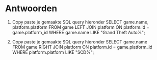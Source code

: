 # Antwoorden

1. Copy paste je gemaakte SQL query hieronder SELECT game.name, platform.platform FROM game LEFT JOIN platform ON platform.id = game.platform_id WHERE game.name LIKE "Grand Theft Auto%";

2. Copy paste je gemaakte SQL query hieronder SELECT game.name FROM game RIGHT JOIN platform ON platform.id = game.platform_id WHERE platform.platform LIKE "SCD%";
   
